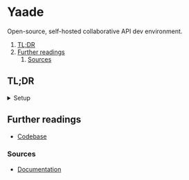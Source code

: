 # Yaade

Open-source, self-hosted collaborative API dev environment.

1. [TL;DR](#tldr)
1. [Further readings](#further-readings)
   1. [Sources](#sources)

## TL;DR

<details>
  <summary>Setup</summary>

```sh
docker run -d --restart=always -p '9339:9339' \
  -e 'YAADE_ADMIN_USERNAME'='admin' -v 'yaade:/app/data' \
  --name 'yaade' 'esperotech/yaade:latest'
```

</details>

<!-- Uncomment if used
<details>
  <summary>Usage</summary>

```sh
```

</details>
-->

<!-- Uncomment if used
<details>
  <summary>Real world use cases</summary>

```sh
```

</details>
-->

## Further readings

- [Codebase]

### Sources

- [Documentation]

<!--
  Reference
  ═╬═Time══
  -->

<!-- In-article sections -->
<!-- Knowledge base -->
<!-- Files -->
<!-- Upstream -->
[codebase]: https://github.com/EsperoTech/yaade
[documentation]: https://docs.yaade.io/

<!-- Others -->

